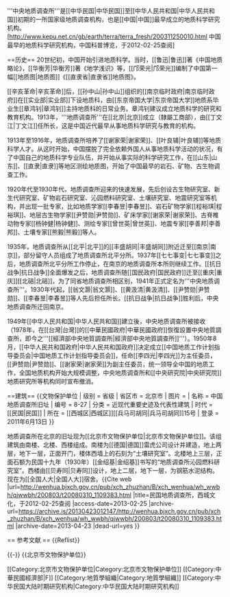 '''中央地质调查所'''是[[中华民国|中华民国]]至[[中华人民共和国|中华人民共和国]]初期的一所国家级地质调查机构，也是[[中国|中国]]最早成立的地质科学研究机构。<ref name=zgkpbl>[http://www.kepu.net.cn/gb/earth/terra/terra_fresh/200311250010.html 中国最早的地质科学研究机构，中国科普博览，于2012-02-25查阅]</ref>

==历史==
20世纪初，中国开始引进地质科学。当时，[[鲁迅|鲁迅]]著《中国地质略论》，[[华衡芳|华衡芳]]著《地学浅识》等，[[邝荣光|邝荣光]]编制了中国第一幅[[地质图|地质图]]《[[直隶省|直隶省]]地质图》。<ref name=zgkpbl/>

[[辛亥革命|辛亥革命]]后，[[孙中山|孙中山]]组织的[[南京临时政府|南京临时政府]]在[[实业部|实业部]]下设地质科，由[[东京帝国大学|东京帝国大学]]地质系毕业生[[章鸿钊|章鸿钊]]主持地质科的日常业务。章鸿钊建议成立地质科学的研究和教育机构。1913年，'''地质调查所'''在[[北京|北京]]成立（隸屬工商部），由[[丁文江|丁文江]]任所长，这是中国近代最早从事地质科学研究与教育的机构。<ref name=zgkpbl/>

1913年至1916年，地质调查所培养了[[谢家荣|谢家荣]]、[[叶良辅|叶良辅]]等地质科学人才。从这时开始，中国摆脱了完全依赖外国人从事地质科学活动的状况，有了中国自己的地质科学专业队伍，并开始从事实际的科学研究工作，在[[山东|山东]]、[[直隶|直隶]]等地区测绘地质图，开始了中国最早的岩石、矿物、古生物调查工作。<ref name=zgkpbl/>

1920年代至1930年代，地质调查所迎来的快速发展，先后创设古生物研究室、新生代研究室、矿物岩石研究室、沁园燃料研究室、土壤研究室、地震研究室等机构，并出现一批专家，比如地质学家[[李春昱|李春昱]]、岩石矿物学家[[程裕琪|程裕琪]]、地层古生物学家[[尹赞勋|尹赞勋]]、矿床学家[[谢家荣|谢家荣]]、古脊椎动物专家[[杨钟健|杨钟健]]、测绘专家[[曾世英|曾世英]]、地震专家[[李善邦|李善邦]]、土壤专家[[熊毅|熊毅]]等人。<ref name=zgkpbl/>

1935年，地质调查所从[[北平|北平]]的[[丰盛胡同|丰盛胡同]]附近迁至[[南京|南京]]，部分留守人员组成了地质调查所北平分所。1937年[[七七事变|七七事变]]之后，地质调查所北平分所工作停止，在南京的地质调查所本所则继续工作。[[抗日战争|抗日战争]]全面爆发之后，地质调查所随[[国民政府|国民政府]]迁至[[重庆|重庆]][[北碚|北碚]]，为了同省地质调查所相区别，1941年正式定名为'''中央地质调查所'''。1930年代起，[[翁文灏|翁文灏]]、[[黄汲清|黄汲清]]、[[尹赞勋|尹赞勋]]、[[李春昱|李春昱]]等人先后担任所长。[[抗日战争|抗日战争]]胜利后，中央地质调查所迁回南京。<ref name=zgkpbl/>

1949年[[中华人民共和国|中华人民共和国]]建立後，中央地质调查所被接收（1978年，在[[台灣|台灣]]的[[中華民國政府|中華民國政府]]恢復設置中央地質調查所，即今之'''[[經濟部中央地質調查所|經濟部中央地質調查所]]'''）。1950年8月，[[中华人民共和国政府|中华人民共和国政府]]决定成立[[中国地质工作计划指导委员会|中国地质工作计划指导委员会]]，任命[[李四光|李四光]]为主任委员，[[尹赞勋|尹赞勋]]、[[谢家荣|谢家荣]]为副主任委员，统一领导全中国的地质工作，全国地质机构开始大规模调整，中央地质调查所和[[中央研究院|中央研究院]]地质研究所等机构同时宣布撤消。<ref name=zgkpbl/>

==建筑==
{{文物保护单位
| 级别 = 省级
| 省区市 = 北京市
| 图片 = 
| 名称 = 中国地质调查所旧址
| 编号 = 8-27
| 分类 = 近现代重要史迹及代表性建筑
| 时代 = [[民国|民国]]
| 所在 = [[西城区|西城区]][[兵马司胡同|兵马司胡同]]15号
| 登录 = 2011年6月13日
}}

地质调查所在北京的旧址现为[[北京市文物保护单位|北京市文物保护单位]]。该组建筑由南楼、北楼、西楼组成。南楼为[[德国|德国]]雷虎公司设计并建造，地上两层，地下一层，正面开门，楼体西墙上的石刻为“土壤研究室”。北楼地上三层，正面石额为民国十九年（1930年）[[金绍基|金绍基]]书写的“地质调查所沁园燃料研究室”。西楼由[[贝寿同|贝寿同]]设计，地上二层，地下一层，为钢筋水泥结构。现在为[[全国人大|全国人大]]宿舍。<ref>{{Cite web |url=http://wenhua.bjxch.gov.cn/pub/xch_zhuzhan/B/xch_wenhua/wh_wwbh/qjwwbh/200803/t20080310_1109383.html |title=民国地质调查所，西城文化，于2012-02-25查阅 |access-date=2013-02-25 |archive-url=https://archive.is/20130423012147/http://wenhua.bjxch.gov.cn/pub/xch_zhuzhan/B/xch_wenhua/wh_wwbh/qjwwbh/200803/t20080310_1109383.html |archive-date=2013-04-23 |dead-url=yes }}</ref>

== 参考文献 ==
{{Reflist}}

{{-}}
{{北京市文物保护单位}}

[[Category:北京市文物保护单位|Category:北京市文物保护单位]]
[[Category:中華民國經濟部|F]]
[[Category:地質學組織|Category:地質學組織]]
[[Category:中华民国大陆时期研究机构|Category:中华民国大陆时期研究机构]]